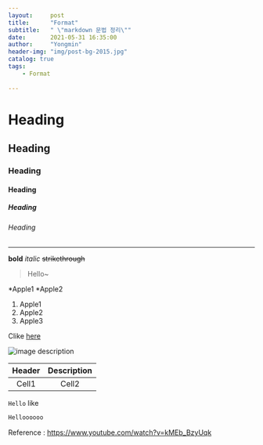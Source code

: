 ```yaml
---
layout:     post
title:      "Format"
subtitle:   " \"markdown 문법 정리\""
date:       2021-05-31 16:35:00
author:     "Yongmin"
header-img: "img/post-bg-2015.jpg"
catalog: true
tags:
    - Format
  
---
```


<!--Heading-->
# Heading

## Heading

### Heading

#### Heading

##### Heading

###### Heading

<!--Line-->
___

<!--Text attributes-->
**bold**
*italic*
~~strikethrough~~

<!--Quote-->
> Hello~

<!--Bullet list-->
*Apple1
*Apple2

<!--Numbered list-->
1. Apple1
2. Apple2
3. Apple3

<!--Link-->
Clike [here](scatdelight.github.io)

<!--Image-->
![image description](https://scatdelight.github.io/img/JJangu.jpg)

<!--Table-->
|Header|Description|
|:--:|:--:|
|Cell1|Cell2|

<!--Code-->
`Hello` like

```C++
Helloooooo
```

Reference : https://www.youtube.com/watch?v=kMEb_BzyUqk


